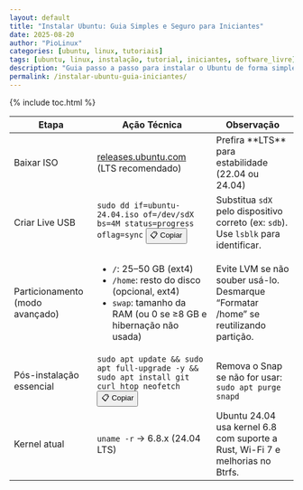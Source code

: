 ```yaml
---
layout: default
title: "Instalar Ubuntu: Guia Simples e Seguro para Iniciantes"
date: 2025-08-20
author: "PioLinux"
categories: [ubuntu, linux, tutoriais]
tags: [ubuntu, linux, instalação, tutorial, iniciantes, software_livre]
description: "Guia passo a passo para instalar o Ubuntu de forma simples e segura. Ideal para quem está migrando do Windows ou usando Linux pela primeira vez."
permalink: /instalar-ubuntu-guia-iniciantes/
---
```


{% include toc.html %}





  <section class="post-content">


<table class="evergreen-table">
  <thead>
    <tr>
      <th>Etapa</th>
      <th>Ação Técnica</th>
      <th>Observação</th>
    </tr>
  </thead>
  <tbody>
    <tr>
      <td data-label="Etapa">Baixar ISO</td>
      <td data-label="Ação Técnica">
        <a href="https://releases.ubuntu.com/" target="_blank" rel="noopener noreferrer">releases.ubuntu.com</a> (LTS recomendado)
      </td>
      <td data-label="Observação">Prefira **LTS** para estabilidade (22.04 ou 24.04)</td>
    </tr>
    <tr>
      <td data-label="Etapa">Criar Live USB</td>
      <td data-label="Ação Técnica">
        <code>sudo dd if=ubuntu-24.04.iso of=/dev/sdX bs=4M status=progress oflag=sync</code>
        <button class="copy-btn" data-command="sudo dd if=ubuntu-24.04.iso of=/dev/sdX bs=4M status=progress oflag=sync">📋 Copiar</button>
      </td>
      <td data-label="Observação">Substitua <code>sdX</code> pelo dispositivo correto (ex: <code>sdb</code>). Use <code>lsblk</code> para identificar.</td>
    </tr>
    <tr>
      <td data-label="Etapa">Particionamento (modo avançado)</td>
      <td data-label="Ação Técnica">
        <ul>
          <li><code>/</code>: 25–50 GB (ext4)</li>
          <li><code>/home</code>: resto do disco (opcional, ext4)</li>
          <li><code>swap</code>: tamanho da RAM (ou 0 se ≥8 GB e hibernação não usada)</li>
        </ul>
      </td>
      <td data-label="Observação">Evite LVM se não souber usá-lo. Desmarque “Formatar /home” se reutilizando partição.</td>
    </tr>
    <tr>
      <td data-label="Etapa">Pós-instalação essencial</td>
      <td data-label="Ação Técnica">
        <code>sudo apt update && sudo apt full-upgrade -y && sudo apt install git curl htop neofetch</code>
        <button class="copy-btn" data-command="sudo apt update && sudo apt full-upgrade -y && sudo apt install git curl htop neofetch">📋 Copiar</button>
      </td>
      <td data-label="Observação">Remova o Snap se não for usar: <code>sudo apt purge snapd</code></td>
    </tr>
    <tr>
      <td data-label="Etapa">Kernel atual</td>
      <td data-label="Ação Técnica">
        <code>uname -r</code> → 6.8.x (24.04 LTS)
      </td>
      <td data-label="Observação">Ubuntu 24.04 usa kernel 6.8 com suporte a Rust, Wi-Fi 7 e melhorias no Btrfs.</td>
    </tr>
  </tbody>
</table>

</section>



